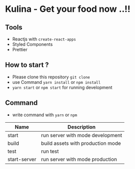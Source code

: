 # Kulina - Get your food now ..!!

## Tools

+ Reactjs with `create-react-apps`
+ Styled Components
+ Prettier

## How to start ?

+ Please clone this repository `git clone`
+ use Command `yarn install` or `npm install`
+ `yarn start` or `npm start` for running development

## Command 

+ write command with `yarn` or `npm`

| Name | Description |
|------------|------------------------------------|
| start | run server with mode development |
| build | build assets with production mode |
| test | run test |
| start-server | run server with mode production |
